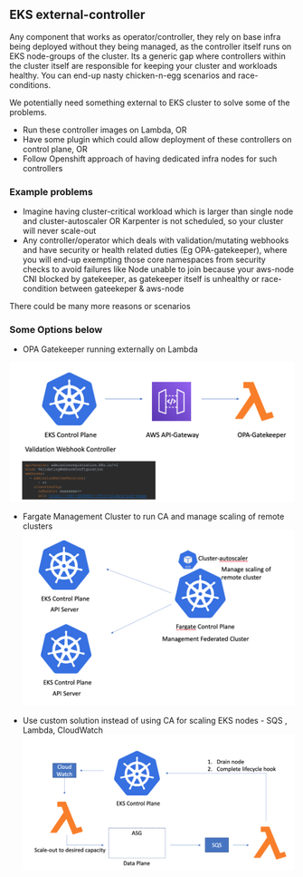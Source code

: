 ## EKS external-controller

Any component that works as operator/controller, they rely on base infra being deployed without they being managed, as the controller itself runs on EKS node-groups of the cluster. Its a generic gap where controllers within the cluster itself are responsible for keeping your cluster and workloads healthy. You can end-up nasty chicken-n-egg scenarios and race-conditions.

We potentially need something external to EKS cluster to solve some of the problems.
 * Run these controller images on Lambda, OR
 * Have some plugin which could allow deployment of these controllers on control plane, OR
 * Follow Openshift approach of having dedicated infra nodes for such controllers

### Example problems

 * Imagine having cluster-critical workload which is larger than single node and cluster-autoscaler OR Karpenter is not scheduled, so your cluster will never scale-out
 * Any controller/operator which deals with validation/mutating webhooks and have security or health related duties (Eg OPA-gatekeeper), where you will end-up exempting those core namespaces from security checks to avoid failures like Node unable to join because your aws-node CNI blocked by gatekeeper, as gatekeeper itself is unhealthy or race-condition between gateekeper & aws-node

There could be many more reasons or scenarios

### Some Options below

 * OPA Gatekeeper running externally on Lambda 
 
 ![architecture](https://github.com/ronak-agarwal/external-controller-eks/blob/master/images/screenshot3.png)
 
 * Fargate Management Cluster to run CA and manage scaling of remote clusters
 ![architecture](https://github.com/ronak-agarwal/external-controller-eks/blob/master/images/screenshot2.png)
 
 * Use custom solution instead of using CA for scaling EKS nodes - SQS , Lambda, CloudWatch
 ![architecture](https://github.com/ronak-agarwal/external-controller-eks/blob/master/images/screenshot1.png)
